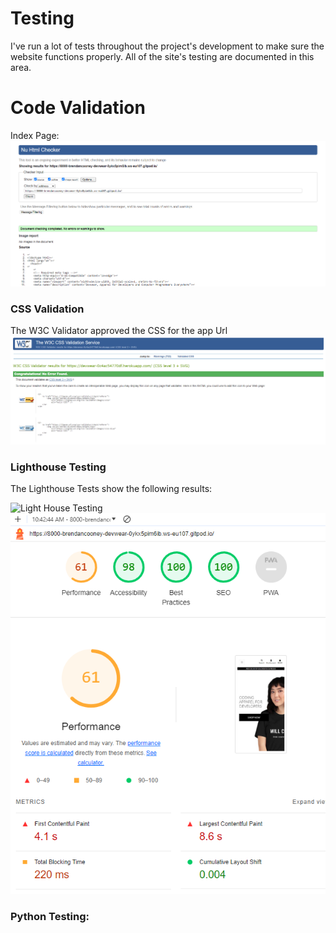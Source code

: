 # Testing

I've run a lot of tests throughout the project's development to make sure the website functions properly. All of the site's testing are documented in this area.

# Code Validation
Index Page:
![Index Page](media/Validation%2026012024.PNG)

### CSS Validation
The W3C Validator approved the CSS for the app Url
![CSS Validation](<media/CSS Validation.PNG>)


### Lighthouse Testing
The Lighthouse Tests show the following results:

![Light House Testing](media/NewLighthouse.PNG.PNG)
![Mobile Lighthouse](media/MoblieLighthouse2.PNG)


### Python Testing:


